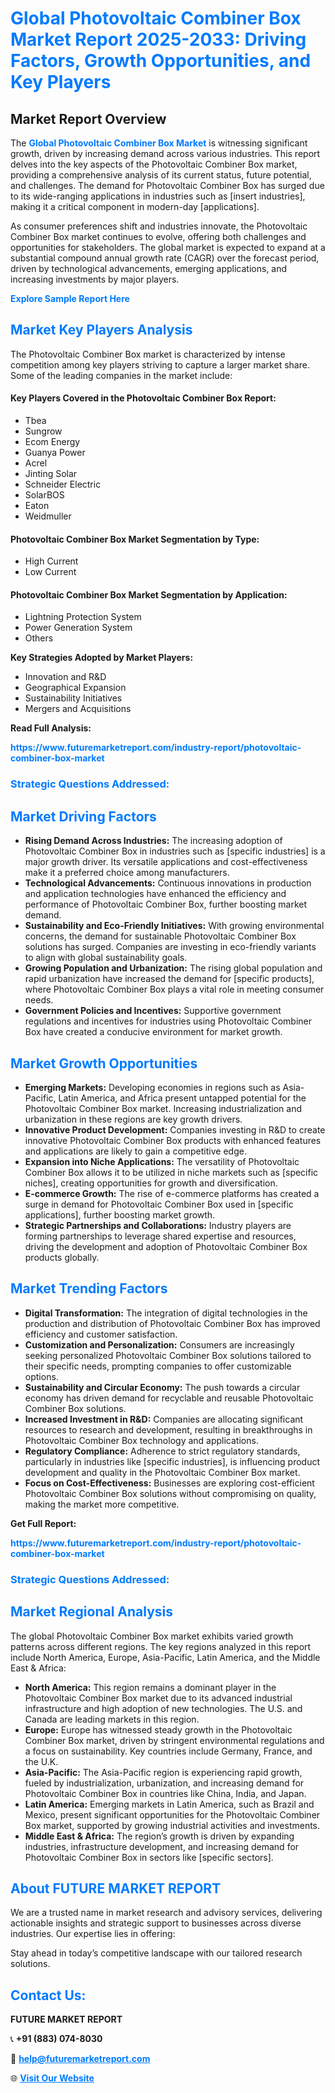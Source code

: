 <h1 style="color: #007BFF;">Global Photovoltaic Combiner Box Market Report 2025-2033: Driving Factors, Growth Opportunities, and Key Players</h1>

<section id="overview">
<h2>Market Report Overview</h2>
<p>The <a href="https://www.futuremarketreport.com/industry-report/photovoltaic-combiner-box-market" style="color: #007BFF; text-decoration: none;"><strong>Global Photovoltaic Combiner Box Market</strong></a> is witnessing significant growth, driven by increasing demand across various industries. This report delves into the key aspects of the Photovoltaic Combiner Box market, providing a comprehensive analysis of its current status, future potential, and challenges. The demand for Photovoltaic Combiner Box has surged due to its wide-ranging applications in industries such as [insert industries], making it a critical component in modern-day [applications].</p>
<p>As consumer preferences shift and industries innovate, the Photovoltaic Combiner Box market continues to evolve, offering both challenges and opportunities for stakeholders. The global market is expected to expand at a substantial compound annual growth rate (CAGR) over the forecast period, driven by technological advancements, emerging applications, and increasing investments by major players.</p>
</section>

<section id="overview">
<p><a href="https://www.futuremarketreport.com/request-sample/reportId=84270" style="color: #007BFF; text-decoration: none;"><strong>Explore Sample Report Here</strong></a></p>
</section>

<section id="key-players">
<h2 style="color: #007BFF;">Market Key Players Analysis</h2>
<p>The Photovoltaic Combiner Box market is characterized by intense competition among key players striving to capture a larger market share. Some of the leading companies in the market include:</p>
<h4>Key Players Covered in the Photovoltaic Combiner Box Report:</h4>
<ul><li>Tbea</li><li>Sungrow</li><li>Ecom Energy</li><li>Guanya Power</li><li>Acrel</li><li>Jinting Solar</li><li>Schneider Electric</li><li>SolarBOS</li><li>Eaton</li><li>Weidmuller</li></ul>
<h4>Photovoltaic Combiner Box Market Segmentation by Type:</h4>
<ul><li>High Current</li><li>Low Current</li></ul>

<h4>Photovoltaic Combiner Box Market Segmentation by Application:</h4>
<ul><li>Lightning Protection System</li><li>Power Generation System</li><li>Others</li></ul>
<p><strong>Key Strategies Adopted by Market Players:</strong></p>
<ul>
<li>Innovation and R&D</li>
<li>Geographical Expansion</li>
<li>Sustainability Initiatives</li>
<li>Mergers and Acquisitions</li>
</ul>
</section>

<section>
<p><strong>Read Full Analysis: </strong></p><a href="https://www.futuremarketreport.com/industry-report/photovoltaic-combiner-box-market" style="color: #007BFF; text-decoration: none;"><strong>https://www.futuremarketreport.com/industry-report/photovoltaic-combiner-box-market</strong></a>
<h3 style="color: #007BFF;">Strategic Questions Addressed:</h3>
</section>

<section id="driving-factors">
<h2 style="color: #007BFF;">Market Driving Factors</h2>
<ul>
<li><strong>Rising Demand Across Industries:</strong> The increasing adoption of Photovoltaic Combiner Box in industries such as [specific industries] is a major growth driver. Its versatile applications and cost-effectiveness make it a preferred choice among manufacturers.</li>
<li><strong>Technological Advancements:</strong> Continuous innovations in production and application technologies have enhanced the efficiency and performance of Photovoltaic Combiner Box, further boosting market demand.</li>
<li><strong>Sustainability and Eco-Friendly Initiatives:</strong> With growing environmental concerns, the demand for sustainable Photovoltaic Combiner Box solutions has surged. Companies are investing in eco-friendly variants to align with global sustainability goals.</li>
<li><strong>Growing Population and Urbanization:</strong> The rising global population and rapid urbanization have increased the demand for [specific products], where Photovoltaic Combiner Box plays a vital role in meeting consumer needs.</li>
<li><strong>Government Policies and Incentives:</strong> Supportive government regulations and incentives for industries using Photovoltaic Combiner Box have created a conducive environment for market growth.</li>
</ul>
</section>

<section id="growth-opportunities">
<h2 style="color: #007BFF;">Market Growth Opportunities</h2>
<ul>
<li><strong>Emerging Markets:</strong> Developing economies in regions such as Asia-Pacific, Latin America, and Africa present untapped potential for the Photovoltaic Combiner Box market. Increasing industrialization and urbanization in these regions are key growth drivers.</li>
<li><strong>Innovative Product Development:</strong> Companies investing in R&D to create innovative Photovoltaic Combiner Box products with enhanced features and applications are likely to gain a competitive edge.</li>
<li><strong>Expansion into Niche Applications:</strong> The versatility of Photovoltaic Combiner Box allows it to be utilized in niche markets such as [specific niches], creating opportunities for growth and diversification.</li>
<li><strong>E-commerce Growth:</strong> The rise of e-commerce platforms has created a surge in demand for Photovoltaic Combiner Box used in [specific applications], further boosting market growth.</li>
<li><strong>Strategic Partnerships and Collaborations:</strong> Industry players are forming partnerships to leverage shared expertise and resources, driving the development and adoption of Photovoltaic Combiner Box products globally.</li>
</ul>
</section>

<section id="trending-factors">
<h2 style="color: #007BFF;">Market Trending Factors</h2>
<ul>
<li><strong>Digital Transformation:</strong> The integration of digital technologies in the production and distribution of Photovoltaic Combiner Box has improved efficiency and customer satisfaction.</li>
<li><strong>Customization and Personalization:</strong> Consumers are increasingly seeking personalized Photovoltaic Combiner Box solutions tailored to their specific needs, prompting companies to offer customizable options.</li>
<li><strong>Sustainability and Circular Economy:</strong> The push towards a circular economy has driven demand for recyclable and reusable Photovoltaic Combiner Box solutions.</li>
<li><strong>Increased Investment in R&D:</strong> Companies are allocating significant resources to research and development, resulting in breakthroughs in Photovoltaic Combiner Box technology and applications.</li>
<li><strong>Regulatory Compliance:</strong> Adherence to strict regulatory standards, particularly in industries like [specific industries], is influencing product development and quality in the Photovoltaic Combiner Box market.</li>
<li><strong>Focus on Cost-Effectiveness:</strong> Businesses are exploring cost-efficient Photovoltaic Combiner Box solutions without compromising on quality, making the market more competitive.</li>
</ul>
</section>

<section>
<p><strong>Get Full Report: </strong></p><a href="https://www.futuremarketreport.com/industry-report/photovoltaic-combiner-box-market" style="color: #007BFF; text-decoration: none;"><strong>https://www.futuremarketreport.com/industry-report/photovoltaic-combiner-box-market</strong></a>
<h3 style="color: #007BFF;">Strategic Questions Addressed:</h3>
</section>


<section id="regional-analysis">
<h2 style="color: #007BFF;">Market Regional Analysis</h2>
<p>The global Photovoltaic Combiner Box market exhibits varied growth patterns across different regions. The key regions analyzed in this report include North America, Europe, Asia-Pacific, Latin America, and the Middle East & Africa:</p>
<ul>
<li><strong>North America:</strong> This region remains a dominant player in the Photovoltaic Combiner Box market due to its advanced industrial infrastructure and high adoption of new technologies. The U.S. and Canada are leading markets in this region.</li>
<li><strong>Europe:</strong> Europe has witnessed steady growth in the Photovoltaic Combiner Box market, driven by stringent environmental regulations and a focus on sustainability. Key countries include Germany, France, and the U.K.</li>
<li><strong>Asia-Pacific:</strong> The Asia-Pacific region is experiencing rapid growth, fueled by industrialization, urbanization, and increasing demand for Photovoltaic Combiner Box in countries like China, India, and Japan.</li>
<li><strong>Latin America:</strong> Emerging markets in Latin America, such as Brazil and Mexico, present significant opportunities for the Photovoltaic Combiner Box market, supported by growing industrial activities and investments.</li>
<li><strong>Middle East & Africa:</strong> The region’s growth is driven by expanding industries, infrastructure development, and increasing demand for Photovoltaic Combiner Box in sectors like [specific sectors].</li>
</ul>
</section>

<footer>
<h2 style="color: #007BFF;">About FUTURE MARKET REPORT</h2>
<p>We are a trusted name in market research and advisory services, delivering actionable insights and strategic support to businesses across diverse industries. Our expertise lies in offering:</p>

<p>Stay ahead in today’s competitive landscape with our tailored research solutions.</p>

<h2 style="color: #007BFF;">Contact Us:</h2>
<p><strong>FUTURE MARKET REPORT</strong></p>
<p>📞 <strong>+91 (883) 074-8030</strong></p>
<p>📧 <strong><a href="mailto:help@futuremarketreport.com" style="color: #007BFF;">help@futuremarketreport.com</a></strong></p>
<p>🌐 <strong><a href="https://www.futuremarketreport.com/" style="color: #007BFF;">Visit Our Website</a></strong></p>
</footer>